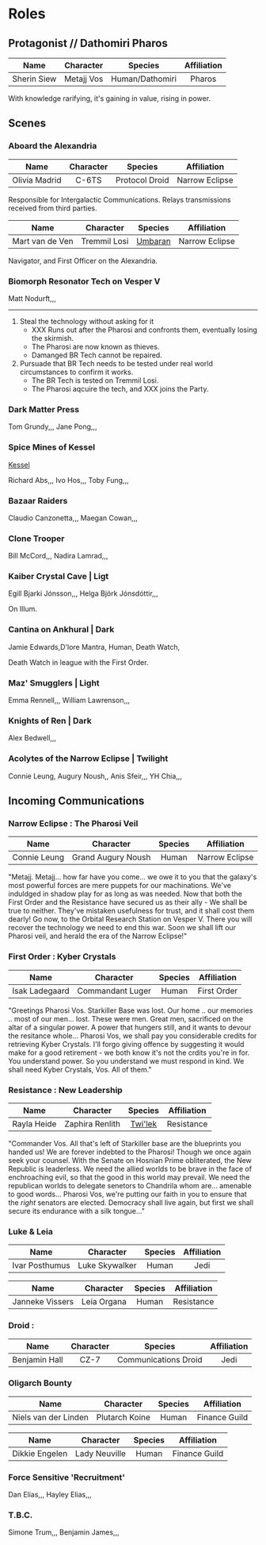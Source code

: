 # Roles 

## Protagonist // Dathomiri Pharos

|          Name          | Character | Species | Affiliation |
|:----------------------:|:---------:|:-------:|:-----------:|
|       Sherin Siew      | Metajj Vos | Human/Dathomiri | Pharos |


With knowledge rarifying, it's gaining in value, rising in power. 


## Scenes

### Aboard the Alexandria

|          Name          | Character | Species | Affiliation |
|:----------------------:|:---------:|:-------:|:-----------:|
|       Olivia Madrid      | C-6TS | Protocol Droid | Narrow Eclipse |

Responsible for Intergalactic Communications. Relays transmissions received from third parties.

|          Name          | Character | Species | Affiliation |
|:----------------------:|:---------:|:-------:|:-----------:|
|     Mart van de Ven    | Tremmil Losi | [Umbaran](http://starwars.wikia.com/wiki/Umbaran) | Narrow Eclipse |

Navigator, and First Officer on the Alexandria. 


### Biomorph Resonator Tech on Vesper V

Matt Nodurft,,,

----
1. Steal the technology without asking for it
    - XXX Runs out after the Pharosi and confronts them, eventually losing the skirmish. 
    - The Pharosi are now known as thieves. 
    - Damanged BR Tech cannot be repaired.
1. Pursuade that BR Tech needs to be tested under real world circumstances to confirm it works.
    - The BR Tech is tested on Tremmil Losi. 
    - The Pharosi aqcuire the tech, and XXX joins the Party.

### Dark Matter Press 

Tom Grundy,,,
Jane Pong,,,



### Spice Mines of Kessel

[Kessel](http://starwars.wikia.com/wiki/Spice_mines_of_Kessel)

Richard Abs,,,
Ivo Hos,,,
Toby Fung,,,


### Bazaar Raiders

Claudio Canzonetta,,,
Maegan Cowan,,,


### Clone Trooper

Bill McCord,,,
Nadira Lamrad,,,

### Kaiber Crystal Cave | Ligt

Egill Bjarki Jónsson,,,
Helga Björk Jónsdóttir,,,

On Illum. 

### Cantina on Ankhural | Dark

Jamie Edwards,D'lore Mantra, Human, Death Watch,

Death Watch in league with the First Order. 


### Maz' Smugglers | Light

Emma Rennell,,,
William Lawrenson,,,


### Knights of Ren | Dark

Alex Bedwell,,,

### Acolytes of the Narrow Eclipse | Twilight

Connie Leung, Augury Noush,,
Anis Sfeir,,,
YH Chia,,,

## Incoming Communications 

### Narrow Eclipse : The Pharosi Veil

|          Name          | Character | Species | Affiliation |
|:----------------------:|:---------:|:-------:|:-----------:|
|    Connie Leung        | Grand Augury Noush | Human | Narrow Eclipse |

"Metajj. Metajj... how far have you come... we owe it to you that the galaxy's most powerful forces are mere puppets for our machinations. We've induldged in shadow play for as long as was needed. Now that both the First Order and the Resistance have secured us as their ally - We shall be true to neither. They've mistaken usefulness for trust, and it shall cost them dearly! Go now, to the Orbital Research Station on Vesper V. There you will recover the technology we need to end this war. Soon we shall lift our Pharosi veil, and herald the era of the Narrow Eclipse!" 


### First Order : Kyber Crystals

|          Name          | Character | Species | Affiliation |
|:----------------------:|:---------:|:-------:|:-----------:|
|    Isak Ladegaard      | Commandant Luger | Human | First Order |

"Greetings Pharosi Vos. Starkiller Base was lost. Our home .. our memories .. most of our men... lost. These were men. Great men, sacrificed on the altar of a singular power. A power that hungers still, and it wants to devour the resitance whole... Pharosi Vos, we shall pay you considerable credits for retrieving Kyber Crystals. I'll forgo giving offence by suggesting it would make for a good retirement - we both know it's not the crdits you're in for. You understand power. So you understand we must respond in kind. We shall need Kyber Crystals, Vos. All of them."

### Resistance : New Leadership

|          Name          | Character | Species | Affiliation |
|:----------------------:|:---------:|:-------:|:-----------:|
|       Rayla Heide      | Zaphira Renlith | [Twi'lek](http://starwars.wikia.com/wiki/Twi%27lek) | Resistance |

"Commander Vos. All that's left of Starkiller base are the blueprints you handed us! We are forever indebted to the Pharosi! Though we once again seek your counsel. With the Senate on Hosnian Prime obliterated, the New Republic is leaderless. We need the allied worlds to be brave in the face of enchroaching evil, so that the good in this world may prevail. We need the republican worlds to delegate senetors to Chandrila whom are... amenable to good words... Pharosi Vos, we're putting our faith in you to ensure that the _right_ senators are elected. Democracy shall live again, but first we shall secure its endurance with a silk tongue..."


### Luke & Leia

|          Name          | Character | Species | Affiliation |
|:----------------------:|:---------:|:-------:|:-----------:|
|       Ivar Posthumus      | Luke Skywalker | Human | Jedi |

|          Name          | Character | Species | Affiliation |
|:----------------------:|:---------:|:-------:|:-----------:|
|       Janneke Vissers      | Leia Organa | Human | Resistance |

### Droid : 

|          Name          | Character | Species | Affiliation |
|:----------------------:|:---------:|:-------:|:-----------:|
|       Benjamin Hall      | CZ-7 | Communications Droid | Jedi |


### Oligarch Bounty

|          Name          | Character | Species | Affiliation |
|:----------------------:|:---------:|:-------:|:-----------:|
| Niels van der Linden   | Plutarch Koine | Human | Finance Guild |

|          Name          | Character | Species | Affiliation |
|:----------------------:|:---------:|:-------:|:-----------:|
| Dikkie Engelen   | Lady Neuville | Human | Finance Guild |



### Force Sensitive 'Recruitment'

Dan Elias,,,
Hayley Elias,,,

### T.B.C.

Simone Trum,,,
Benjamin James,,,


